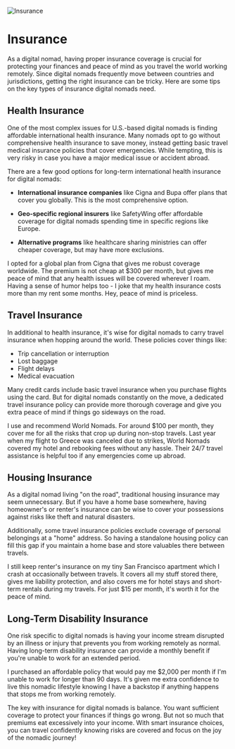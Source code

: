 ![Insurance](/images/chapter.5.section.2.image.1.png)



# Insurance

As a digital nomad, having proper insurance coverage is crucial for protecting your finances and peace of mind as you travel the world working remotely. Since digital nomads frequently move between countries and jurisdictions, getting the right insurance can be tricky. Here are some tips on the key types of insurance digital nomads need.

## Health Insurance

One of the most complex issues for U.S.-based digital nomads is finding affordable international health insurance. Many nomads opt to go without comprehensive health insurance to save money, instead getting basic travel medical insurance policies that cover emergencies. While tempting, this is very risky in case you have a major medical issue or accident abroad. 

There are a few good options for long-term international health insurance for digital nomads:

- **International insurance companies** like Cigna and Bupa offer plans that cover you globally. This is the most comprehensive option.

- **Geo-specific regional insurers** like SafetyWing offer affordable coverage for digital nomads spending time in specific regions like Europe.

- **Alternative programs** like healthcare sharing ministries can offer cheaper coverage, but may have more exclusions.

I opted for a global plan from Cigna that gives me robust coverage worldwide. The premium is not cheap at $300 per month, but gives me peace of mind that any health issues will be covered wherever I roam. Having a sense of humor helps too - I joke that my health insurance costs more than my rent some months. Hey, peace of mind is priceless.

## Travel Insurance 

In additional to health insurance, it's wise for digital nomads to carry travel insurance when hopping around the world. These policies cover things like:

- Trip cancellation or interruption
- Lost baggage
- Flight delays
- Medical evacuation

Many credit cards include basic travel insurance when you purchase flights using the card. But for digital nomads constantly on the move, a dedicated travel insurance policy can provide more thorough coverage and give you extra peace of mind if things go sideways on the road.

I use and recommend World Nomads. For around $100 per month, they cover me for all the risks that crop up during non-stop travels. Last year when my flight to Greece was canceled due to strikes, World Nomads covered my hotel and rebooking fees without any hassle. Their 24/7 travel assistance is helpful too if any emergencies come up abroad.

## Housing Insurance

As a digital nomad living "on the road", traditional housing insurance may seem unnecessary. But if you have a home base somewhere, having homeowner's or renter's insurance can be wise to cover your possessions against risks like theft and natural disasters. 

Additionally, some travel insurance policies exclude coverage of personal belongings at a "home" address. So having a standalone housing policy can fill this gap if you maintain a home base and store valuables there between travels.

I still keep renter's insurance on my tiny San Francisco apartment which I crash at occasionally between travels. It covers all my stuff stored there, gives me liability protection, and also covers me for hotel stays and short-term rentals during my travels. For just $15 per month, it's worth it for the peace of mind.

## Long-Term Disability Insurance

One risk specific to digital nomads is having your income stream disrupted by an illness or injury that prevents you from working remotely as normal. Having long-term disability insurance can provide a monthly benefit if you're unable to work for an extended period.

I purchased an affordable policy that would pay me $2,000 per month if I'm unable to work for longer than 90 days. It's given me extra confidence to live this nomadic lifestyle knowing I have a backstop if anything happens that stops me from working remotely.

The key with insurance for digital nomads is balance. You want sufficient coverage to protect your finances if things go wrong. But not so much that premiums eat excessively into your income. With smart insurance choices, you can travel confidently knowing risks are covered and focus on the joy of the nomadic journey!

